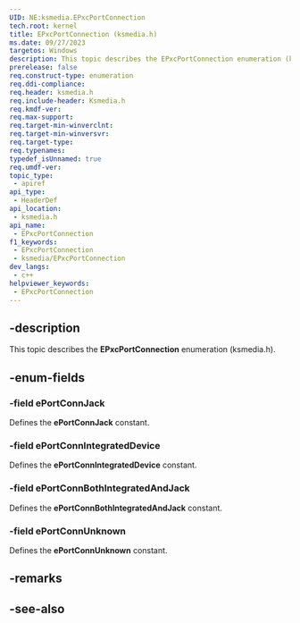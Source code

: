 ```yaml
---
UID: NE:ksmedia.EPxcPortConnection
tech.root: kernel
title: EPxcPortConnection (ksmedia.h)
ms.date: 09/27/2023
targetos: Windows
description: This topic describes the EPxcPortConnection enumeration (ksmedia.h).
prerelease: false
req.construct-type: enumeration
req.ddi-compliance: 
req.header: ksmedia.h
req.include-header: Ksmedia.h
req.kmdf-ver: 
req.max-support: 
req.target-min-winverclnt:
req.target-min-winversvr: 
req.target-type: 
req.typenames: 
typedef_isUnnamed: true
req.umdf-ver: 
topic_type:
 - apiref
api_type:
 - HeaderDef
api_location:
 - ksmedia.h
api_name:
 - EPxcPortConnection
f1_keywords:
 - EPxcPortConnection
 - ksmedia/EPxcPortConnection
dev_langs:
 - c++
helpviewer_keywords:
 - EPxcPortConnection
---
```


## -description

This topic describes the **EPxcPortConnection** enumeration (ksmedia.h).

## -enum-fields

### -field ePortConnJack

Defines the **ePortConnJack** constant.

### -field ePortConnIntegratedDevice

Defines the **ePortConnIntegratedDevice** constant.

### -field ePortConnBothIntegratedAndJack

Defines the **ePortConnBothIntegratedAndJack** constant.

### -field ePortConnUnknown

Defines the **ePortConnUnknown** constant.

## -remarks

## -see-also
